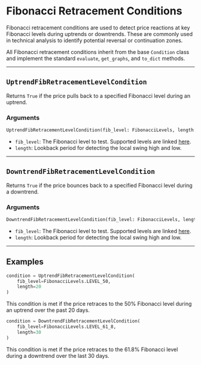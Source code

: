 
# Fibonacci Retracement Conditions

Fibonacci retracement conditions are used to detect price reactions at key Fibonacci levels during uptrends or downtrends. These are commonly used in technical analysis to identify potential reversal or continuation zones.

All Fibonacci retracement conditions inherit from the base `Condition` class and implement the standard `evaluate`, `get_graphs`, and `to_dict` methods.

---

## `UptrendFibRetracementLevelCondition`

Returns `True` if the price pulls back to a specified Fibonacci level during an uptrend.

### **Arguments**
```python
UptrendFibRetracementLevelCondition(fib_level: FibonacciLevels, length: int)
```

- `fib_level`: The Fibonacci level to test. Supported levels are linked [here](../enums/fibonacci_levels.md).
- `length`: Lookback period for detecting the local swing high and low.

---

## `DowntrendFibRetracementLevelCondition`

Returns `True` if the price bounces back to a specified Fibonacci level during a downtrend.

### **Arguments**
```python
DowntrendFibRetracementLevelCondition(fib_level: FibonacciLevels, length: int)
```

- `fib_level`: The Fibonacci level to test. Supported levels are linked [here](../enums/fibonacci_levels.md).
- `length`: Lookback period for detecting the local swing high and low.

---

## Examples

```python
condition = UptrendFibRetracementLevelCondition(
    fib_level=FibonacciLevels.LEVEL_50,
    length=20
)
```

This condition is met if the price retraces to the 50% Fibonacci level during an uptrend over the past 20 days.

```python
condition = DowntrendFibRetracementLevelCondition(
    fib_level=FibonacciLevels.LEVEL_61_8,
    length=30
)
```

This condition is met if the price retraces to the 61.8% Fibonacci level during a downtrend over the last 30 days.
